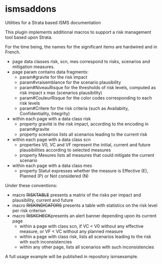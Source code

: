 # ismsaddons
 Utilities for a Strata based ISMS documentation

This plugin implements additional macros to support a risk management tool based upon Strata.

For the time being, the names for the significant items are hardwired and in French.
- page data classes risk, scn, mes correspond to risks, scenarios and mitigation measures.
- page param contains data fragments:
  * param#gravite for the risk impact
  * param#vraisemblance for the scenario plausibility
  * param#NiveauRisque for the thresholds of risk levels, computed as risk impact x max (scenarios plausibility)
  * param#CouleurRisque for the color codes corresponding to each risk levels
  * param#Critere for the risk criteria (such as Availabiity, Confidentiality, Integrity)
- within each page with a data class risk
  * property gravité is the risk impact, according to the encoding in param#gravite
  * property scenarios lists all scenarios leading to the current risk
- within each page with a data class scn
  * properties V0, VC and VF represent the initial, current and future plausibilities according to selected measures
  * property Mesures lists all measures that could mitigate the current scenario
- within each page with a data class mes
  * property Statut expresses whether the measure is Effective (E), Planned (P) or Not considered (N)
  
Under these conventions:
- macro ~~RISKTABLE~~ presents a matrix of the risks per impact and plausibility, current and future
- macro ~~RISKINDICATORS~~ presents a table with statistics on the risk level per risk criterion
- macro ~~RISKCHECK~~presents an alert banner depending upon its current page
  * within a page with class scn, if VC < V0 without any effective measure, or VF < VC without any planned measure
  * within a page with class risk, lists all scenarios leading to the risk with such inconsistencies
  * within any other page, lists all scenarios with such inconsistencies
  
A full usage example will be published in repository ismsexample.